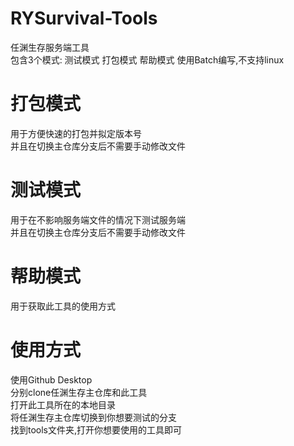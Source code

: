 # RYSurvival-Tools
任渊生存服务端工具  
包含3个模式: 测试模式 打包模式 帮助模式
使用Batch编写,不支持linux  

# 打包模式
用于方便快速的打包并拟定版本号  
并且在切换主仓库分支后不需要手动修改文件  
  
# 测试模式
用于在不影响服务端文件的情况下测试服务端  
并且在切换主仓库分支后不需要手动修改文件  

# 帮助模式
用于获取此工具的使用方式    
  
# 使用方式
使用Github Desktop  
分别clone任渊生存主仓库和此工具  
打开此工具所在的本地目录  
将任渊生存主仓库切换到你想要测试的分支  
找到tools文件夹,打开你想要使用的工具即可  

